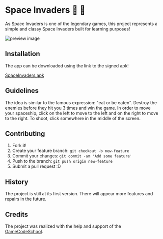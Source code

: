 # Space Invaders 🚀 👾

As Space Invaders is one of the legendary games, this project represents a simple and classy Space Invaders built for learning purposes!

![preview image](https://github.com/AlexProdrom/space-invaders/blob/master/docs/preview_image.png)

## Installation

The app can be downloaded using the link to the signed apk!

[SpaceInvaders.apk](https://drive.google.com/open?id=0B2fJUErufFxMVEpaMGYwZXU4WW8)

## Guidelines

The idea is similar to the famous expression: "eat or be eaten". Destroy the enemies before they hit you 3 times and win the game.
In order to move your spaceship, click on the left to move to the left and on the right to move to the right. To shoot, click somewhere in the middle of the screen.

## Contributing

1. Fork it!
2. Create your feature branch: `git checkout -b new-feature`
3. Commit your changes: `git commit -am 'Add some feature'`
4. Push to the branch: `git push origin new-feature`
5. Submit a pull request :D

## History

The project is still at its first version. There will appear more features and repairs in the future.

## Credits

The project was realized with the help and support of the [GameCodeSchool](http://gamecodeschool.com/android/coding-a-space-invaders-game/).
